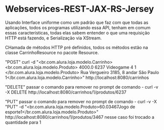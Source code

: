# Webservices-REST-JAX-RS-Jersey


 Usando Interface uniforme como um padrão que faz com que todas as aplicações, todos os programas utilizando essa API, tenham em comum essas características, todas elas sabem entender o que uma requisição HTTP está fazendo, e Serialização via XStream.




CHamada de métodos HTTP pré definidos, todos os métodos estão na classe CarrinhoResource no pacote Resource.

"POST" curl -d "<br.com.alura.loja.modelo.Carrinho>  <produtos>    <br.com.alura.loja.modelo.Produto>      <preco>4000.0</preco>      <id>6237</id>      <nome>Videogame 4</nome>      <quantidade>1</quantidade>    </br.com.alura.loja.modelo.Produto>  </produtos>  <rua>Rua Vergueiro 3185, 8 andar</rua>  <cidade>São Paulo</cidade>  <id>1</id></br.com.alura.loja.modelo.Carrinho>" http://localhost:8080/carrinhos

"DELETE" passar o comando para remover no prompt de comando -  curl -v -X DELETE http://localhost:8080/carrinhos/1/produtos/6237

"PUT" passar o comando para remover no prompt de comando -  curl -v -X "PUT" -d "<br.com.alura.loja.modelo.Produto><preco>60.0</preco><id>3467</id><nome>Jogo de esporte</nome><quantidade>1</quantidade></br.com.alura.loja.modelo.Produto>" http://localhost:8080/carrinhos/1/produtos/3467 nesse caso foi trocado a quantidade para 1
